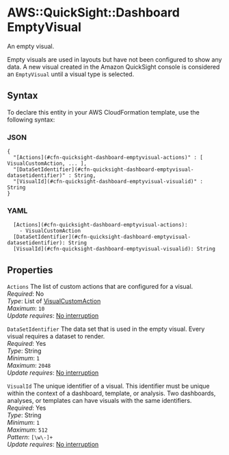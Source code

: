 # AWS::QuickSight::Dashboard EmptyVisual<a name="aws-properties-quicksight-dashboard-emptyvisual"></a>

An empty visual\.

Empty visuals are used in layouts but have not been configured to show any data\. A new visual created in the Amazon QuickSight console is considered an `EmptyVisual` until a visual type is selected\.

## Syntax<a name="aws-properties-quicksight-dashboard-emptyvisual-syntax"></a>

To declare this entity in your AWS CloudFormation template, use the following syntax:

### JSON<a name="aws-properties-quicksight-dashboard-emptyvisual-syntax.json"></a>

```
{
  "[Actions](#cfn-quicksight-dashboard-emptyvisual-actions)" : [ VisualCustomAction, ... ],
  "[DataSetIdentifier](#cfn-quicksight-dashboard-emptyvisual-datasetidentifier)" : String,
  "[VisualId](#cfn-quicksight-dashboard-emptyvisual-visualid)" : String
}
```

### YAML<a name="aws-properties-quicksight-dashboard-emptyvisual-syntax.yaml"></a>

```
  [Actions](#cfn-quicksight-dashboard-emptyvisual-actions):
    - VisualCustomAction
  [DataSetIdentifier](#cfn-quicksight-dashboard-emptyvisual-datasetidentifier): String
  [VisualId](#cfn-quicksight-dashboard-emptyvisual-visualid): String
```

## Properties<a name="aws-properties-quicksight-dashboard-emptyvisual-properties"></a>

`Actions` <a name="cfn-quicksight-dashboard-emptyvisual-actions"></a>
The list of custom actions that are configured for a visual\.  
_Required_: No  
_Type_: List of [VisualCustomAction](aws-properties-quicksight-dashboard-visualcustomaction.md)  
_Maximum_: `10`  
_Update requires_: [No interruption](https://docs.aws.amazon.com/AWSCloudFormation/latest/UserGuide/using-cfn-updating-stacks-update-behaviors.html#update-no-interrupt)

`DataSetIdentifier` <a name="cfn-quicksight-dashboard-emptyvisual-datasetidentifier"></a>
The data set that is used in the empty visual\. Every visual requires a dataset to render\.  
_Required_: Yes  
_Type_: String  
_Minimum_: `1`  
_Maximum_: `2048`  
_Update requires_: [No interruption](https://docs.aws.amazon.com/AWSCloudFormation/latest/UserGuide/using-cfn-updating-stacks-update-behaviors.html#update-no-interrupt)

`VisualId` <a name="cfn-quicksight-dashboard-emptyvisual-visualid"></a>
The unique identifier of a visual\. This identifier must be unique within the context of a dashboard, template, or analysis\. Two dashboards, analyses, or templates can have visuals with the same identifiers\.  
_Required_: Yes  
_Type_: String  
_Minimum_: `1`  
_Maximum_: `512`  
_Pattern_: `[\w\-]+`  
_Update requires_: [No interruption](https://docs.aws.amazon.com/AWSCloudFormation/latest/UserGuide/using-cfn-updating-stacks-update-behaviors.html#update-no-interrupt)
